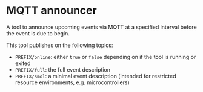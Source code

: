 # MQTT announcer

A tool to announce upcoming events via MQTT at a specified interval before the event is due to begin.

This tool publishes on the following topics:

- `PREFIX/online`: either `true` or `false` depending on if the tool is running or exited
- `PREFIX/full`: the full event description
- `PREFIX/smol`: a minimal event description (intended for restricted resource environments, e.g. microcontrollers)
